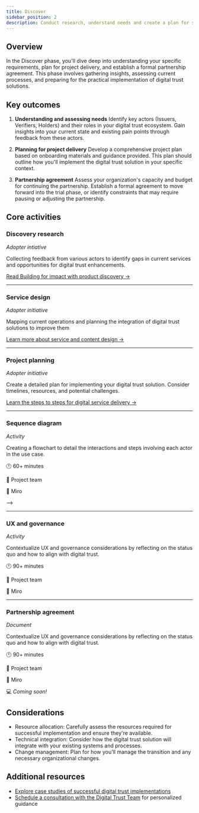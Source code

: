 ```yaml
---
title: Discover
sidebar_position: 2
description: Conduct research, understand needs and create a plan for successful implementation.
---
```


## Overview
  
In the Discover phase, you'll dive deep into understanding your specific requirements, plan for project delivery, and establish a formal partnership agreement. This phase involves gathering insights, assessing current processes, and preparing for the practical implementation of digital trust solutions.

## Key outcomes

1.  **Understanding and assessing needs**
Identify key actors (Issuers, Verifiers, Holders) and their roles in your digital trust ecosystem. Gain insights into your current state and existing pain points through feedback from these actors.

2.  **Planning for project delivery**
Develop a comprehensive project plan based on onboarding materials and guidance provided. This plan should outline how you'll implement the digital trust solution in your specific context.

3.  **Partnership agreement**
Assess your organization's capacity and budget for continuing the partnership. Establish a formal agreement to move forward into the trial phase, or identify constraints that may require pausing or adjusting the partnership.

## Core activities

### Discovery research
_Adopter intiative_

Collecting feedback from various actors to identify gaps in current services and opportunities for digital trust enhancements.

[Read Building for impact with product discovery →](https://digital.gov.bc.ca/2024/06/26/product-discovery/)

---

### Service design
_Adopter initiative_

Mapping current operations and planning the integration of digital trust solutions to improve them

[Learn more about service and content design →](https://www2.gov.bc.ca/gov/content/governments/services-for-government/service-experience-digital-delivery/service-content-design)

---

### Project planning
_Adopter initiative_

Create a detailed plan for implementing your digital trust solution. Consider timelines, resources, and potential challenges.

[Learn the steps to steps for digital service delivery →](https://digital.gov.bc.ca/topics/service-delivery/)

---

### Sequence diagram
_Activity_

Creating a flowchart to detail the interactions and steps involving each actor in the use case.

🕛  60+ minutes

🙌 Project team

🔨 Miro

<!-- 💻 [Sequence diagram → **INTERNAL LINK**](..)  --> -->

---

### UX and governance
_Activity_
 
Contextualize UX and governance considerations by reflecting on the status quo and how to align with digital trust.

🕛  90+ minutes

🙌 Project team

🔨 Miro

<!-- 💻 [UX and governance → **INTERNAL LINK**](..)  -->

---

### Partnership agreement
_Document_

Contextualize UX and governance considerations by reflecting on the status quo and how to align with digital trust.

🕛  90+ minutes

🙌 Project team

🔨 Miro

💻 _Coming soon!_


## Considerations

-   Resource allocation: Carefully assess the resources required for successful implementation and ensure they're available.
-   Technical integration: Consider how the digital trust solution will integrate with your existing systems and processes.
-   Change management: Plan for how you\'ll manage the transition and any necessary organizational changes.

## Additional resources

<!-- -   [Review the Technical Implementation Guide in the toolkit **INTERNAL LINK**](...)  -->
<!--- The above is supposed to link to the Technology page --->
-   [Explore case studies of successful digital trust implementations](https://digital.gov.bc.ca/digital-trust/home/)
-   [Schedule a consultation with the Digital Trust Team](mailto:DITRUST@gov.bc.ca) for personalized guidance
